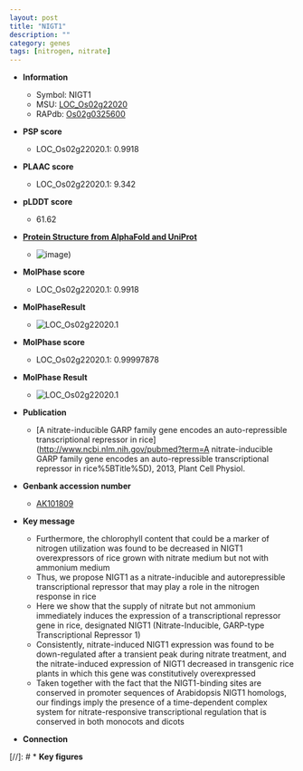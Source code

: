 ```yaml
---
layout: post
title: "NIGT1"
description: ""
category: genes
tags: [nitrogen, nitrate]
---
```


* **Information**  
    + Symbol: NIGT1  
    + MSU: [LOC_Os02g22020](http://rice.plantbiology.msu.edu/cgi-bin/ORF_infopage.cgi?orf=LOC_Os02g22020)  
    + RAPdb: [Os02g0325600](http://rapdb.dna.affrc.go.jp/viewer/gbrowse_details/irgsp1?name=Os02g0325600)  

* **PSP score**  
    + LOC_Os02g22020.1: 0.9918 

* **PLAAC score**  
    + LOC_Os02g22020.1: 9.342 

* **pLDDT score**
    + 61.62

* **[Protein Structure from AlphaFold and UniProt](https://www.uniprot.org/uniprotkb/Q6Z869/entry#structure)**
    + ![image](https://ricepsp.github.io/images/Q6/AF-Q6Z869-F1.png))

* **MolPhase score**
    + LOC_Os02g22020.1: 0.9918

* **MolPhaseResult**
    + ![LOC_Os02g22020.1](https://ricepsp.github.io/pictures/LOC_Os02g/LOC_Os02g22020.1.png)

* **MolPhase score**
    + LOC_Os02g22020.1: 0.99997878

* **MolPhase Result**
    + ![LOC_Os02g22020.1](https://304243504.github.io/Pictures/LOC_Os02g/LOC_Os02g22020.1.png)

* **Publication**  
    + [A nitrate-inducible GARP family gene encodes an auto-repressible transcriptional repressor in rice](http://www.ncbi.nlm.nih.gov/pubmed?term=A nitrate-inducible GARP family gene encodes an auto-repressible transcriptional repressor in rice%5BTitle%5D), 2013, Plant Cell Physiol.

* **Genbank accession number**  
    + [AK101809](http://www.ncbi.nlm.nih.gov/nuccore/AK101809)

* **Key message**  
    + Furthermore, the chlorophyll content that could be a marker of nitrogen utilization was found to be decreased in NIGT1 overexpressors of rice grown with nitrate medium but not with ammonium medium
    + Thus, we propose NIGT1 as a nitrate-inducible and autorepressible transcriptional repressor that may play a role in the nitrogen response in rice
    + Here we show that the supply of nitrate but not ammonium immediately induces the expression of a transcriptional repressor gene in rice, designated NIGT1 (Nitrate-Inducible, GARP-type Transcriptional Repressor 1)
    + Consistently, nitrate-induced NIGT1 expression was found to be down-regulated after a transient peak during nitrate treatment, and the nitrate-induced expression of NIGT1 decreased in transgenic rice plants in which this gene was constitutively overexpressed
    + Taken together with the fact that the NIGT1-binding sites are conserved in promoter sequences of Arabidopsis NIGT1 homologs, our findings imply the presence of a time-dependent complex system for nitrate-responsive transcriptional regulation that is conserved in both monocots and dicots

* **Connection**  

[//]: # * **Key figures**  


